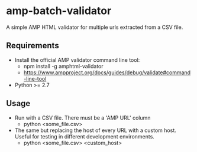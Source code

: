 # amp-batch-validator
A simple AMP HTML validator for multiple urls extracted from a CSV file.

## Requirements
- Install the official AMP validator command line tool: 
  - npm install -g amphtml-validator
  - https://www.ampproject.org/docs/guides/debug/validate#command-line-tool
- Python >= 2.7

## Usage
- Run with a CSV file. There must be a 'AMP URL' column
  - python <some_file.csv>
- The same but replacing the host of every URL with a custom host. Useful for testing in different development environments.
  - python <some_file.csv> <custom_host>

